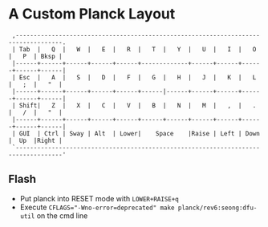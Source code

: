 # A Custom Planck Layout

```
 ,-----------------------------------------------------------------------------------.
 | Tab  |   Q  |   W  |   E  |   R  |   T  |   Y  |   U  |   I  |   O  |   P  | Bksp |
 |------+------+------+------+------+-------------+------+------+------+------+------|
 | Esc  |   A  |   S  |   D  |   F  |   G  |   H  |   J  |   K  |   L  |   ;  |   "  |
 |------+------+------+------+------+------|------+------+------+------+------+------|
 | Shift|   Z  |   X  |   C  |   V  |   B  |   N  |   M  |   ,  |   .  |   /  |   "  |
 |------+------+------+------+------+------+------+------+------+------+------+------|
 | GUI  | Ctrl | Sway | Alt  | Lower|    Space    |Raise | Left | Down |  Up  |Right |
 `-----------------------------------------------------------------------------------'
```

## Flash
 - Put planck into RESET mode with `LOWER+RAISE+q`
 - Execute `CFLAGS="-Wno-error=deprecated" make planck/rev6:seong:dfu-util` on the cmd line
